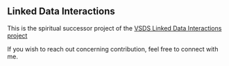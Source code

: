 ## Linked Data Interactions

This is the spiritual successor project of the [VSDS Linked Data Interactions project](https://github.com/Informatievlaanderen/VSDS-Linked-Data-Interactions)

If you wish to reach out concerning contribution, feel free to connect with me.

